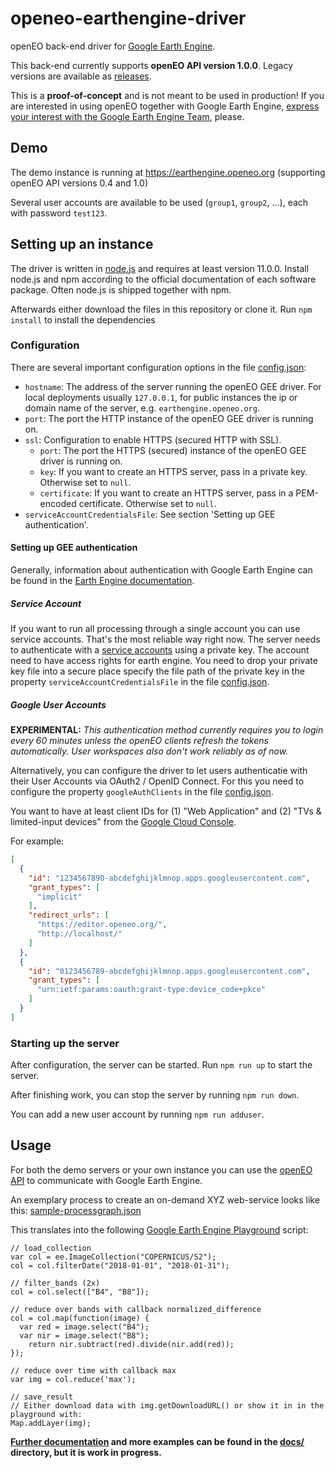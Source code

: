 # openeo-earthengine-driver
openEO back-end driver for [Google Earth Engine](https://earthengine.google.com/).

This back-end currently supports **openEO API version 1.0.0**.
Legacy versions are available as [releases](https://github.com/Open-EO/openeo-earthengine-driver/releases).

This is a **proof-of-concept** and is not meant to be used in production!
If you are interested in using openEO together with Google Earth Engine, [express your interest with the Google Earth Engine Team](https://developers.google.com/earth-engine/help#feature_requests), please.

## Demo

The demo instance is running at https://earthengine.openeo.org (supporting openEO API versions 0.4 and 1.0)

Several user accounts are available to be used (`group1`, `group2`, ...), each with password `test123`.

## Setting up an instance

The driver is written in [node.js](https://nodejs.org/) and requires at least version 11.0.0. Install node.js and npm according to the official documentation of each software package. Often node.js is shipped together with npm.

Afterwards either download the files in this repository or clone it. Run `npm install` to install the dependencies

### Configuration

There are several important configuration options in the file [config.json](config.json):

* `hostname`: The address of the server running the openEO GEE driver. For local deployments usually `127.0.0.1`, for public instances the ip or domain name of the server, e.g. `earthengine.openeo.org`.
* `port`: The port the HTTP instance of the openEO GEE driver is running on.
* `ssl`: Configuration to enable HTTPS (secured HTTP with SSL).
    * `port`: The port the HTTPS (secured) instance of the openEO GEE driver is running on.
    * `key`: If you want to create an HTTPS server, pass in a private key. Otherwise set to `null`.
    * `certificate`: If you want to create an HTTPS server, pass in a PEM-encoded certificate. Otherwise set to `null`.
* `serviceAccountCredentialsFile`: See section 'Setting up GEE authentication'.

#### Setting up GEE authentication

Generally, information about authentication with Google Earth Engine can be found in the [Earth Engine documentation](https://developers.google.com/earth-engine/app_engine_intro).

##### Service Account

If you want to run all processing through a single account you can use service accounts. That's the most reliable way right now.
The server needs to authenticate with a [service accounts](https://developers.google.com/earth-engine/service_account) using a private key. The account need to have access rights for earth engine. You need to drop your private key file into a secure place specify the file path of the private key in the property `serviceAccountCredentialsFile` in the file [config.json](config.json).

##### Google User Accounts

**EXPERIMENTAL:** *This authentication method currently requires you to login every 60 minutes unless the
openEO clients refresh the tokens automatically. User workspaces also don't work reliably as of now.*

Alternatively, you can configure the driver to let users authenticatie with their User Accounts via OAuth2 / OpenID Connect.
For this you need to configure the property `googleAuthClients` in the file [config.json](config.json).

You want to have at least client IDs for (1) "Web Application" and (2) "TVs & limited-input devices" from the 
[Google Cloud Console](https://console.cloud.google.com/apis/credentials).

For example:

```json
[
  {
    "id": "1234567890-abcdefghijklmnop.apps.googleusercontent.com",
    "grant_types": [
      "implicit"
    ],
    "redirect_urls": [
      "https://editor.openeo.org/",
      "http://localhost/"
    ]
  },
  {
    "id": "0123456789-abcdefghijklmnop.apps.googleusercontent.com",
    "grant_types": [
      "urn:ietf:params:oauth:grant-type:device_code+pkce"
    ]
  }
]
```

### Starting up the server

After configuration, the server can be started. Run `npm run up` to start the server. 

After finishing work, you can stop the server by running `npm run down`.

You can add a new user account by running `npm run adduser`.

## Usage

For both the demo servers or your own instance you can use the [openEO API](https://open-eo.github.io/openeo-api/apireference/index.html) to communicate with Google Earth Engine.

An exemplary process to create an on-demand XYZ web-service looks like this: [sample-processgraph.json](tests/data/sample-processgraph.json)

This translates into the following [Google Earth Engine Playground](https://code.earthengine.google.com/) script:

```
// load_collection
var col = ee.ImageCollection("COPERNICUS/S2");
col = col.filterDate("2018-01-01", "2018-01-31");

// filter_bands (2x)
col = col.select(["B4", "B8"]);

// reduce over bands with callback normalized_difference
col = col.map(function(image) {
  var red = image.select("B4");
  var nir = image.select("B8");
	return nir.subtract(red).divide(nir.add(red));
});

// reduce over time with callback max
var img = col.reduce('max');

// save_result
// Either download data with img.getDownloadURL() or show it in in the playground with:
Map.addLayer(img);
```

**[Further documentation](docs/README.md) and more examples can be found in the [docs/](docs/) directory, but it is work in progress.**
